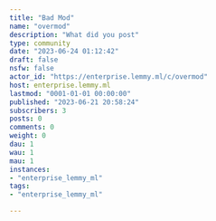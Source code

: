 ```yaml
---
title: "Bad Mod" 
name: "overmod"
description: "What did you post"
type: community
date: "2023-06-24 01:12:42"
draft: false
nsfw: false
actor_id: "https://enterprise.lemmy.ml/c/overmod"
host: enterprise.lemmy.ml
lastmod: "0001-01-01 00:00:00"
published: "2023-06-21 20:58:24"
subscribers: 3
posts: 0
comments: 0
weight: 0
dau: 1
wau: 1
mau: 1
instances:
- "enterprise_lemmy_ml"
tags: 
- "enterprise_lemmy_ml"

---
```

